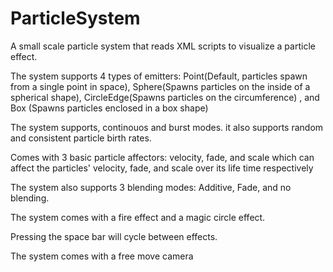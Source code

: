 # ParticleSystem
A small scale particle system that reads XML scripts to visualize a particle effect.

The system supports 4 types of emitters: Point(Default, particles spawn from a single point in space), Sphere(Spawns particles on the inside of a spherical shape), CircleEdge(Spawns particles on the circumference) , and Box (Spawns particles enclosed in a box shape)

The system supports, continouos and burst modes. it also supports random and consistent particle birth rates.

Comes with 3 basic particle affectors: velocity, fade, and scale which can affect the particles' velocity, fade, and scale over its life time respectively

The system also supports 3 blending modes: Additive, Fade, and no blending.

The system comes with a fire effect and a magic circle effect. 

Pressing the space bar will cycle between effects.

The system comes with a free move camera
